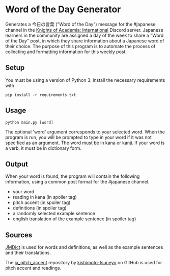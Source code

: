 # Word of the Day Generator
Generates a 今日の言葉 ("Word of the Day") message for the #japanese channel in the [Knights of Academia: International](https://discord.gg/Fuvabsm) Discord server. Japanese learners in the community are assigned a day of the week to share a "Word of the Day" post, in which they share information about a Japanese word of their choice. The purpose of this program is to automate the process of collecting and formatting information for this weekly post.

## Setup
You must be using a version of Python 3. Install the necessary requirements with

    pip install -r requirements.txt

## Usage
    python main.py [word]
The optional 'word' argument corresponds to your selected word. When the program is run, you will be prompted to type in your word if it was not specified as an argument. The word must be in kana or kanji. If your word is a verb, it must be in dictionary form.

## Output
When your word is found, the program will contain the following information, using a common post format for the #japanese channel. 
- your word
- reading in kana (in spoiler tag)
- pitch accent (in spoiler tag)
- definitions (in spoiler tag)
- a randomly selected example sentence
- english translation of the example sentence (in spoiler tag)

## Sources
[JMDict](https://www.edrdg.org/wiki/index.php/JMdict-EDICT_Dictionary_Project) is used for words and definitions, as well as the example sentences and their translations.

The [ja_pitch_accent](https://github.com/kishimoto-tsuneyo/ja_pitch_accent) repository by [kishimoto-tsuneyo](https://github.com/kishimoto-tsuneyo) on GitHub is used for pitch accent and readings.
